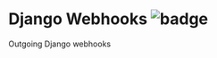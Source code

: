 # Django Webhooks ![badge](https://github.com/danihodovic/django-webhook/actions/workflows/ci.yml/badge.svg?event=push)

Outgoing Django webhooks
